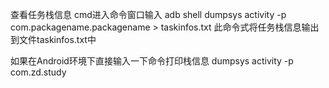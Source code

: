 查看任务栈信息
cmd进入命令窗口输入
adb shell dumpsys activity -p com.packagename.packagename > taskinfos.txt
此命令式将任务栈信息输出到文件taskinfos.txt中

如果在Android环境下直接输入一下命令打印栈信息
dumpsys activity -p com.zd.study